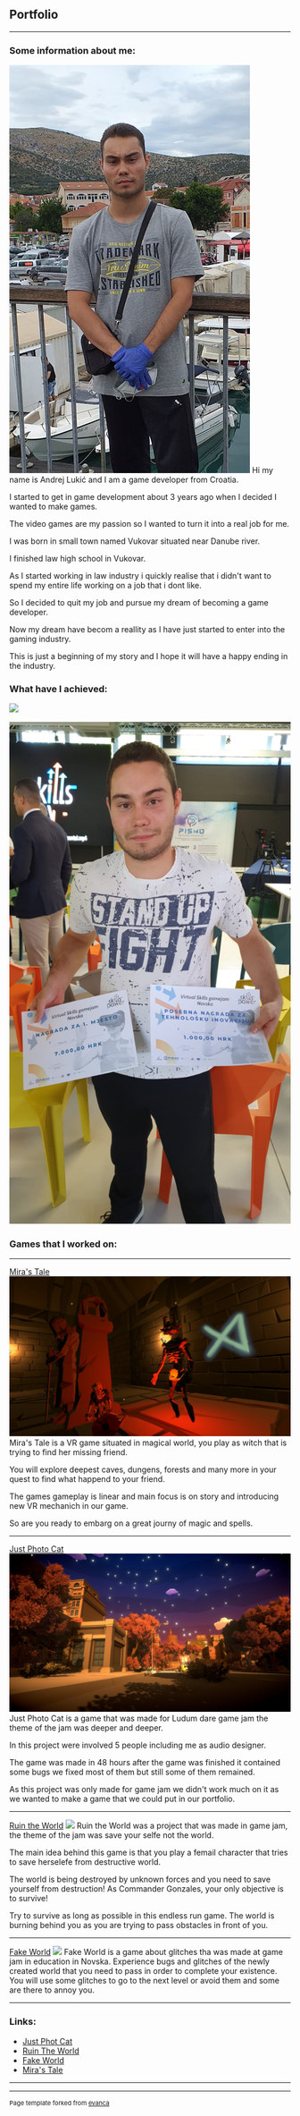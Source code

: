 ## Portfolio

---

### Some information about me: 

[](/sample_page)
<img src="images/Testna_Slika_1.png?raw=true"/>
Hi my name is Andrej Lukić and I am a game developer from Croatia.

I started to get in game development about 3 years ago when I decided I wanted to make games.

The video games are my passion so I wanted to turn it into a real job for me.

I was born in small town named Vukovar situated near Danube river.

I finished law high school in Vukovar.

As I started working in law industry i quickly realise that i didn't want to spend my entire life working on a job that i dont like.

So I decided to quit my job and pursue my dream of becoming a game developer.

Now my dream have becom a reallity as I have just started to enter into the gaming industry.

This is just a beginning of my story and I hope it will have a happy ending in the industry.

### What have I achieved: 

[](/sample_page)
<img src="images/Hakaton_Winner_Picture.png?raw=true"/>

[](/sample_page)
<img src="images/Moja_Hakaton_Slika.png?raw=true"/>

### Games that I worked on:

---
[Mira's Tale](/pdf/sample_presentation.pdf)
<img src="images/Miras_Tale_Picture.png?raw=true"/>
Mira's Tale is a VR game situated in magical world, you play as witch that is trying to find her missing friend.

You will explore deepest caves, dungens, forests and many more in your quest to find what happend to your friend.

The games gameplay is linear and main focus is on story and introducing new VR mechanich in our game.

So are you ready to embarg on a great journy of magic and spells.

---
[Just Photo Cat](http://example.com/)
<img src="images/Photo_Cat_Picture.png?raw=true"/>
Just Photo Cat is a game that was made for Ludum dare game jam the theme of the jam was deeper and deeper.

In this project were involved 5 people including me as audio designer.

The game was made in 48 hours after the game was finished it contained some bugs we fixed most of them but still some of them remained.

As this project was only made for game jam we didn't work much on it as we wanted to make a game that we could put in our portfolio.


---

[Ruin the World](/sample_page)
<img src="images/Ruin_The_World_Picture.png?raw=true"/>
Ruin the World was a project that was made in game jam, the theme of the jam was save your selfe not the world.

The main idea behind this game is that you play a femail character that tries to save herselefe from destructive world.

The world is being destroyed by unknown forces and you need to save yourself from destruction! As Commander Gonzales, your only objective is to survive!

Try to survive as long as possible in this endless run game. The world is burning behind you as you are trying to pass obstacles in front of you.

---

[Fake World](/sample_page)
<img src="images/Fake_World_Picture.png?raw=true"/>
Fake World is a game about glitches tha was made at game jam in education in Novska. Experience bugs and glitches of the newly created world that you need to pass in order to complete your existence.  You will use some glitches to go to the next level or avoid them and some are there to annoy you.

---


### Links:

- [Just Phot Cat](https://raven-insights.itch.io/just-photo-cat)
- [Ruin The World](https://thedynamitepriest.itch.io/ruin-the-world)
- [Fake World](https://thedynamitepriest.itch.io/fake-world)
- [Mira's Tale](https://youtu.be/J2Sd-hQ5LrE)

---




---
<p style="font-size:11px">Page template forked from <a href="https://github.com/evanca/quick-portfolio">evanca</a></p>
<!-- Remove above link if you don't want to attibute -->
